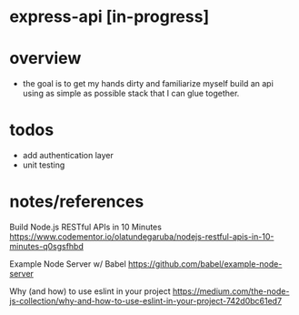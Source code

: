 # express-api [in-progress]

# overview
* the goal is to get my hands dirty and familiarize myself build an api using as simple as possible stack that I can glue together.

# todos
* add authentication layer
* unit testing

# notes/references

Build Node.js RESTful APIs in 10 Minutes
https://www.codementor.io/olatundegaruba/nodejs-restful-apis-in-10-minutes-q0sgsfhbd

Example Node Server w/ Babel
https://github.com/babel/example-node-server

Why (and how) to use eslint in your project
https://medium.com/the-node-js-collection/why-and-how-to-use-eslint-in-your-project-742d0bc61ed7
